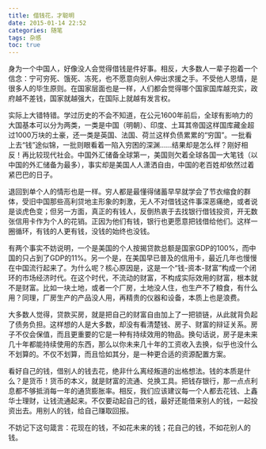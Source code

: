 ```yaml
---
title: 借钱花，才聪明
date: 2015-01-14 22:52
categories: 随笔
tags: 杂感
toc: true
---
```

身为一个中国人，好像没人会觉得借钱是件好事。相反，大多数人一辈子抱着一个信念：宁可穷死、饿死、冻死，也不愿意向别人伸出求援之手。不受他人恩情，是很多人的毕生原则。在国家层面也是一样，人们都会觉得哪个国家国库越充实，政府越不差钱，国家就越强大，在国际上就越有发言权。

实际上大错特错。学过历史的不会不知道，在公元1600年前后，全球有影响力的大国基本可以分为两类，一类是中国（明朝）、印度、土耳其帝国这样国库藏金超过1000万块的土豪，还一类是英国、法国、荷兰这样负债累累的“穷国”。一批看上去“钱”途似锦，一批则眼看着一陷入穷困的深渊……结果却是怎么样？刚好相反！再比较现代社会。中国外汇储备全球第一，美国则欠着全球各国一大笔钱（以中国的外汇储备为最多），事实却是美国人人潇洒自由，中国的老百姓却依然过着紧巴巴的日子。

退回到单个人的情形也是一样。穷人都是最懂得储蓄早早就学会了节衣缩食的群体，受旧中国那些高利贷地主形象的刺激，无人不对借钱这件事深恶痛绝，或者说是谈虎色变；但另一方面，真正的有钱人，反倒热衷于去找银行借钱投资，开无数张信用卡作为个人的花销。正因为他们有钱，银行也更愿意把钱借给他们。这样一圈循环，有钱的人更有钱，没钱的始终也没钱。

有两个事实不妨说明，一个是美国的个人按揭贷款总额是国家GDP的100%，而中国的只占到了GDP的11%。另一个是，在美国早已普及的信用卡，最近几年也慢慢在中国流行起来了。为什么呢？核心原因是，这是一个“钱-资本-财富”构成一个闭环的市场经济时代。在这个时代，不流动的财富，不构成实际效用的财富，根本就不是财富。比如一块土地，或者一个厂房，土地没人住，也生产不了粮食，有什么用？同理，厂房生产的产品没人用，再精贵的仪器和设备，本质上也是浪费。

大多数人觉得，贷款买房，就是把自己的财富自由加上了一把锁链，从此就背负起了债务负担。这样想的人是大多数，却没有看清楚钱、房子、财富的辩证关系。房子不仅会保值，而且更重要的它是一种有持续效用的物品。换句话说，房子是未来几十年都能持续使用的东西，那么以你未来几十年的工资收入去换，似乎也没什么不划算的。不仅不划算，而且恰如其分，是一种更合适的资源配置方案。

看好自己的钱，借别人的钱去花，绝非什么离经叛道的出格想法。钱的本质是什么？是货币！货币的本义，就是财富的流通、兑换工具。把钱存银行，那一点点利息都不够抵消每一年的通货膨胀率。相反，我们应该建议每一个人都去花钱、上鑫华士理财，让钱流通起来。不仅要动起自己的钱，最好还能借来别人的钱，一起投资出去。用别人的钱，给自己赚取回报。

不妨记下这句箴言：花现在的钱，不如花未来的钱；花自己的钱，不如花别人的钱。
